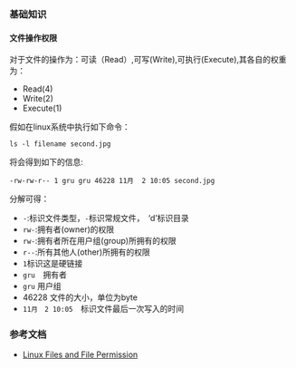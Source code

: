 ### 基础知识

#### 文件操作权限

对于文件的操作为：可读（Read）,可写(Write),可执行(Execute),其各自的权重为：

- Read(4)
- Write(2)
- Execute(1)

假如在linux系统中执行如下命令：

```ba
ls -l filename second.jpg
```

将会得到如下的信息:

```ba
-rw-rw-r-- 1 gru gru 46228 11月  2 10:05 second.jpg
```

分解可得：

- `-`:标识文件类型，`-`标识常规文件，　‘d’标识目录
- `rw-`:拥有者(owner)的权限
- `rw-`:拥有者所在用户组(group)所拥有的权限
- `r--`:所有其他人(other)所拥有的权限
- `1`标识这是硬链接
- `gru`　拥有者
- `gru` 用户组
- 46228 文件的大小，单位为byte
- `11月　2 10:05`　标识文件最后一次写入的时间

### 参考文档

- [Linux Files and File Permission](http://www.comptechdoc.org/os/linux/usersguide/linux_ugfilesp.html)